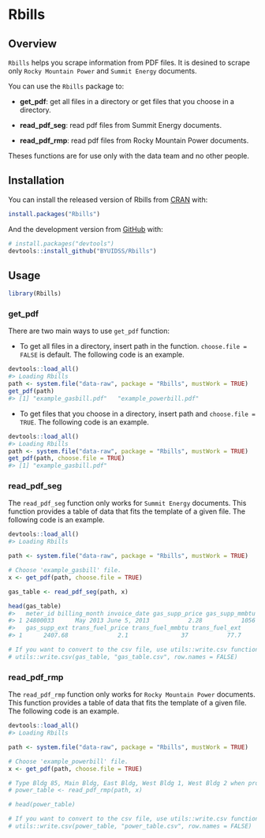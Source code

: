 
<!-- README.md is generated from README.Rmd. Please edit that file -->

# Rbills

<!-- badges: start -->

<!-- badges: end -->

## Overview

`Rbills` helps you scrape information from PDF files. It is desined to
scrape only `Rocky Mountain Power` and `Summit Energy` documents.

You can use the `Rbills` package to:

  - **get\_pdf**: get all files in a directory or get files that you
    choose in a directory.

  - **read\_pdf\_seg**: read pdf files from Summit Energy documents.

  - **read\_pdf\_rmp**: read pdf files from Rocky Mountain Power
    documents.

Theses functions are for use only with the data team and no other
people.

## Installation

You can install the released version of Rbills from
[CRAN](https://CRAN.R-project.org) with:

``` r
install.packages("Rbills")
```

And the development version from [GitHub](https://github.com/) with:

``` r
# install.packages("devtools")
devtools::install_github("BYUIDSS/Rbills")
```

## Usage

``` r
library(Rbills)
```

### get\_pdf

There are two main ways to use `get_pdf` function:

  - To get all files in a directory, insert path in the function.
    `choose.file = FALSE` is default. The following code is an example.

<!-- end list -->

``` r
devtools::load_all()
#> Loading Rbills
path <- system.file("data-raw", package = "Rbills", mustWork = TRUE)
get_pdf(path)
#> [1] "example_gasbill.pdf"   "example_powerbill.pdf"
```

  - To get files that you choose in a directory, insert path and
    `choose.file = TRUE`. The following code is an example.

<!-- end list -->

``` r
devtools::load_all()
#> Loading Rbills
path <- system.file("data-raw", package = "Rbills", mustWork = TRUE)
get_pdf(path, choose.file = TRUE)
#> [1] "example_gasbill.pdf"
```

### read\_pdf\_seg

The `read_pdf_seg` function only works for `Summit Energy` documents.
This function provides a table of data that fits the template of a given
file. The following code is an example.

``` r
devtools::load_all()
#> Loading Rbills

path <- system.file("data-raw", package = "Rbills", mustWork = TRUE)

# Choose 'example_gasbill' file.
x <- get_pdf(path, choose.file = TRUE)

gas_table <- read_pdf_seg(path, x)

head(gas_table)
#>   meter_id billing_month invoice_date gas_supp_price gas_supp_mmbtu
#> 1 24800033      May 2013 June 5, 2013           2.28           1056
#>   gas_supp_ext trans_fuel_price trans_fuel_mmbtu trans_fuel_ext
#> 1      2407.68              2.1               37           77.7

# If you want to convert to the csv file, use utils::write.csv function. 
# utils::write.csv(gas_table, "gas_table.csv", row.names = FALSE)
```

### read\_pdf\_rmp

The `read_pdf_rmp` function only works for `Rocky Mountain Power`
documents. This function provides a table of data that fits the template
of a given file. The following code is an example.

``` r
devtools::load_all()
#> Loading Rbills

path <- system.file("data-raw", package = "Rbills", mustWork = TRUE)

# Choose 'example_powerbill' file.
x <- get_pdf(path, choose.file = TRUE)

# Type Bldg 85, Main Bldg, East Bldg, West Bldg 1, West Bldg 2 when prompt function occurs.
# power_table <- read_pdf_rmp(path, x)

# head(power_table)

# If you want to convert to the csv file, use utils::write.csv function.
# utils::write.csv(power_table, "power_table.csv", row.names = FALSE) 
```
